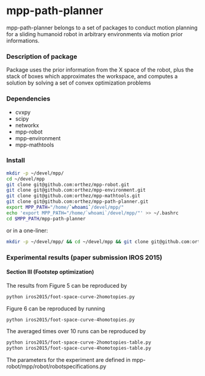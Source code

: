 mpp-path-planner
=======
mpp-path-planner belongs to a set of packages to conduct motion planning for a sliding humanoid robot in arbitrary environments via motion prior informations.
### Description of package
Package uses the prior information from the X space of the robot, plus the stack
of boxes which approximates the workspace, and computes a solution by solving a
set of convex optimization problems
### Dependencies
 * cvxpy
 * scipy
 * networkx
 * mpp-robot
 * mpp-environment
 * mpp-mathtools

### Install
```bash
mkdir -p ~/devel/mpp/
cd ~/devel/mpp
git clone git@github.com:orthez/mpp-robot.git
git clone git@github.com:orthez/mpp-environment.git
git clone git@github.com:orthez/mpp-mathtools.git
git clone git@github.com:orthez/mpp-path-planner.git
export MPP_PATH="/home/`whoami`/devel/mpp/"
echo 'export MPP_PATH="/home/`whoami`/devel/mpp/"' >> ~/.bashrc
cd $MPP_PATH/mpp-path-planner
```
or in a one-liner:
```bash
mkdir -p ~/devel/mpp/ && cd ~/devel/mpp && git clone git@github.com:orthez/mpp-robot.git && git clone git@github.com:orthez/mpp-environment.git && git clone git@github.com:orthez/mpp-mathtools.git && git clone git@github.com:orthez/mpp-path-planner.git && export MPP_PATH="/home/`whoami`/devel/mpp/" && echo 'export MPP_PATH="/home/`whoami`/devel/mpp/"' >> ~/.bashrc && cd $MPP_PATH/mpp-path-planner
```
### Experimental results (paper submission IROS 2015)
#### Section III (Footstep optimization)

The results from Figure 5 can be reproduced by
```bash
python iros2015/foot-space-curve-2homotopies.py
```
Figure 6 can be reproduced by running
```bash
python iros2015/foot-space-curve-4homotopies.py
```
The averaged times over 10 runs can be reproduced by 
```bash
python iros2015/foot-space-curve-2homotopies-table.py
python iros2015/foot-space-curve-4homotopies-table.py
```
The parameters for the experiment are defined in mpp-robot/mpp/robot/robotspecifications.py
